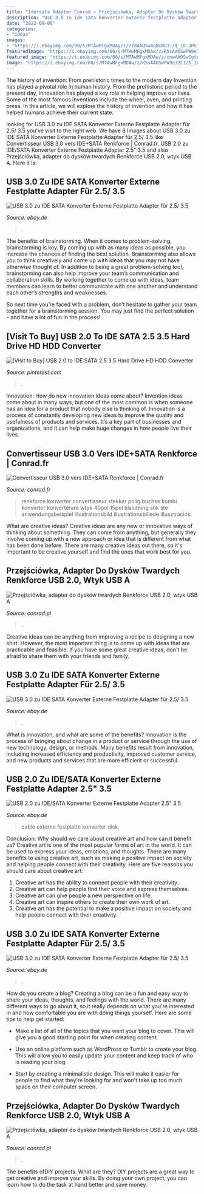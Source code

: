```yaml
---
title: "Ide+sata Adapter Conrad ~ Przejściówka, Adapter Do Dysków Twardych Renkforce Usb 2.0, Wtyk Usb A"
description: "Usb 3.0 zu ide sata konverter externe festplatte adapter für 2.5/ 3.5"
date: "2022-09-06"
categories:
- "ideas"
images:
- "https://i.ebayimg.com/00/s/MTAwMlgxMDAy/z/2Z8AAOSw4qBcWU3-/$_10.JPG?set_id=2"
featuredImage: "https://i.ebayimg.com/00/s/MTAwMFgxMDAw/z/R5sAAOSwPW9e32L1/$_10.JPG?set_id=2"
featured_image: "https://i.ebayimg.com/00/s/MTAwMFgxMDAw/z/cmwAAOSwCgte32L4/$_10.JPG?set_id=2"
image: "https://i.ebayimg.com/00/s/MTAwMFgxMDAw/z/R5sAAOSwPW9e32L1/$_10.JPG?set_id=2"
---
```



The history of invention: From prehistoric times to the modern day
Invention has played a pivotal role in human history. From the prehistoric period to the present day, innovation has played a key role in helping improve our lives. Some of the most famous inventions include the wheel, oven, and printing press. In this article, we will explore the history of invention and how it has helped humans achieve their current state.

	

		
looking for USB 3.0 zu IDE SATA Konverter Externe Festplatte Adapter für 2.5/ 3.5 you've visit to the right web. We have 8 Images about USB 3.0 zu IDE SATA Konverter Externe Festplatte Adapter für 2.5/ 3.5 like Convertisseur USB 3.0 vers IDE+SATA Renkforce | Conrad.fr, USB 2.0 zu IDE/SATA Konverter Externe Festplatte Adapter 2.5&quot; 3.5 and also Przejściówka, adapter do dysków twardych Renkforce USB 2.0, wtyk USB A. Here it is:
		
    
## USB 3.0 Zu IDE SATA Konverter Externe Festplatte Adapter Für 2.5/ 3.5

<img loading=lazy src="https://i.ebayimg.com/00/s/MTAwMFgxMDAw/z/cmwAAOSwCgte32L4/$_10.JPG?set_id=2" onerror="this.onerror=null;this.src='https://tse1.mm.bing.net/th?id=OIP.EgJj2m0SmOHjnhs1m7mxpQHaHa&amp;pid=15.1';" alt="USB 3.0 zu IDE SATA Konverter Externe Festplatte Adapter für 2.5/ 3.5">

_Source: ebay.de_

>. 

	

The benefits of brainstorming.
When it comes to problem-solving, brainstorming is key. By coming up with as many ideas as possible, you increase the chances of finding the best solution. Brainstorming also allows you to think creatively and come up with ideas that you may not have otherwise thought of.
In addition to being a great problem-solving tool, brainstorming can also help improve your team’s communication and collaboration skills. By working together to come up with ideas, team members can learn to better communicate with one another and understand each other’s strengths and weaknesses.

So next time you’re faced with a problem, don’t hesitate to gather your team together for a brainstorming session. You may just find the perfect solution – and have a lot of fun in the process!

    
## [Visit To Buy] USB 2.0 To IDE SATA 2.5 3.5 Hard Drive HD HDD Converter

<img loading=lazy src="https://i.pinimg.com/originals/8a/c9/4a/8ac94aae20181f3f3069774e955dea06.jpg" onerror="this.onerror=null;this.src='https://tse1.mm.bing.net/th?id=OIP.islKriAYHz8waXdOlV3qBgHaWO&amp;pid=15.1';" alt="[Visit to Buy] USB 2.0 to IDE SATA 2.5 3.5 Hard Drive HD HDD Converter">

_Source: pinterest.com_

>. 

	

Innovation: How do new innovation ideas come about?
Invention ideas come about in many ways, but one of the most common is when someone has an idea for a product that nobody else is thinking of. Innovation is a process of constantly developing new ideas to improve the quality and usefulness of products and services. It’s a key part of businesses and organizations, and it can help make huge changes in how people live their lives.

    
## Convertisseur USB 3.0 Vers IDE+SATA Renkforce | Conrad.fr

<img loading=lazy src="https://asset.conrad.com/media10/isa/160267/c1/-/fr/1277996_AB_00_FB/image.jpg" onerror="this.onerror=null;this.src='https://tse3.mm.bing.net/th?id=OIP.Tdzd6I78kxIMrJARTi8S8gHaFG&amp;pid=15.1';" alt="Convertisseur USB 3.0 vers IDE+SATA Renkforce | Conrad.fr">

_Source: conrad.fr_

>renkforce konverter convertisseur stekker polig buchse kombi konvertor konverterare wtyk 40pol 15pol tilslutning stik ste anwendungsbeispiel illustrationsbild illustrationsbillede illusztrációs. 

	

What are creative ideas?
Creative ideas are any new or innovative ways of thinking about something. They can come from anything, but generally they involve coming up with a new approach or idea that is different from what has been done before. There are many creative ideas out there, so it's important to be creative yourself and find the ones that work best for you.

    
## Przejściówka, Adapter Do Dysków Twardych Renkforce USB 2.0, Wtyk USB A

<img loading=lazy src="https://asset.conrad.com/media10/isa/160267/c1/-/pl/1277995_AB_02_FB/image.jpg" onerror="this.onerror=null;this.src='https://tse1.mm.bing.net/th?id=OIP.WgrYP31gXifNVuPs4TJXnwHaF1&amp;pid=15.1';" alt="Przejściówka, adapter do dysków twardych Renkforce USB 2.0, wtyk USB A">

_Source: conrad.pl_

>. 

	

Creative ideas can be anything from improving a recipe to designing a new shirt. However, the most important thing is to come up with ideas that are practicable and feasible. If you have some great creative ideas, don't be afraid to share them with your friends and family.

    
## USB 3.0 Zu IDE SATA Konverter Externe Festplatte Adapter Für 2.5/ 3.5

<img loading=lazy src="https://i.ebayimg.com/00/s/MTAwMFgxMDAw/z/R5sAAOSwPW9e32L1/$_10.JPG?set_id=2" onerror="this.onerror=null;this.src='https://tse2.mm.bing.net/th?id=OIP.g0_EuIlqNxkmjXdmevkSIwHaHa&amp;pid=15.1';" alt="USB 3.0 zu IDE SATA Konverter Externe Festplatte Adapter für 2.5/ 3.5">

_Source: ebay.de_

>. 

	

What is innovation, and what are some of the benefits?
Innovation is the process of bringing about change in a product or service through the use of new technology, design, or methods. Many benefits result from innovation, including increased efficiency and productivity, improved customer service, and new products and services that are more efficient or successful.

    
## USB 2.0 Zu IDE/SATA Konverter Externe Festplatte Adapter 2.5&quot; 3.5

<img loading=lazy src="https://i.ebayimg.com/images/g/PUUAAOSwdddfNPHM/s-l300.jpg" onerror="this.onerror=null;this.src='https://tse3.mm.bing.net/th?id=OIP.Lhw4zwcRBq7Y4KwA-gWpnAAAAA&amp;pid=15.1';" alt="USB 2.0 zu IDE/SATA Konverter Externe Festplatte Adapter 2.5&quot; 3.5">

_Source: ebay.de_

>cable externe festplatte konverter disk. 

	

Conclusion: Why should we care about creative art and how can it benefit us?
Creative art is one of the most popular forms of art in the world. It can be used to express your ideas, emotions, and thoughts. There are many benefits to using creative art, such as making a positive impact on society and helping people connect with their creativity. Here are five reasons you should care about creative art: 
1) Creative art has the ability to connect people with their creativity.
2) Creative art can help people find their voice and express themselves.
3) Creative art can give people a new perspective on life.
4) Creative art can inspire others to create their own work of art.
5) Creative art has the potential to make a positive impact on society and help people connect with their creativity.

    
## USB 3.0 Zu IDE SATA Konverter Externe Festplatte Adapter Für 2.5/ 3.5

<img loading=lazy src="https://i.ebayimg.com/00/s/MTAwMlgxMDAy/z/2Z8AAOSw4qBcWU3-/$_10.JPG?set_id=2" onerror="this.onerror=null;this.src='https://tse2.mm.bing.net/th?id=OIP.EAZqKqebcYYEc6u30WBO8AHaHa&amp;pid=15.1';" alt="USB 3.0 zu IDE SATA Konverter Externe Festplatte Adapter für 2.5/ 3.5">

_Source: ebay.de_

>. 

	

How do you create a blog?
Creating a blog can be a fun and easy way to share your ideas, thoughts, and feelings with the world. There are many different ways to go about it, so it really depends on what you're interested in and how comfortable you are with doing things yourself. Here are some tips to help get started: 
- Make a list of all of the topics that you want your blog to cover. This will give you a good starting point for when creating content.

- Use an online platform such as WordPress or Tumblr to create your blog. This will allow you to easily update your content and keep track of who is reading your blog.

- Start by creating a minimalistic design. This will make it easier for people to find what they're looking for and won't take up too much space on their computer screen.

    
## Przejściówka, Adapter Do Dysków Twardych Renkforce USB 2.0, Wtyk USB A

<img loading=lazy src="https://asset.conrad.com/media10/isa/160267/c1/-/pl/1277995_AB_03_FB/image.jpg" onerror="this.onerror=null;this.src='https://tse2.mm.bing.net/th?id=OIP.1OvOv4rENjwONiwIwXBrugHaG9&amp;pid=15.1';" alt="Przejściówka, adapter do dysków twardych Renkforce USB 2.0, wtyk USB A">

_Source: conrad.pl_

>. 

	

The benefits ofDIY projects: What are they?
DIY projects are a great way to get creative and improve your skills. By doing your own project, you can learn how to do the task at hand better and save money.

